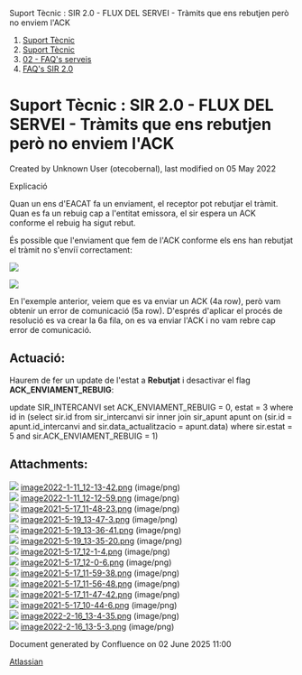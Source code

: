 Suport Tècnic : SIR 2.0 - FLUX DEL SERVEI - Tràmits que ens rebutjen però no enviem l'ACK  

1.  [Suport Tècnic](index.md)
2.  [Suport Tècnic](13893782.md)
3.  [02 - FAQ's serveis](26313393.md)
4.  [FAQ's SIR 2.0](41523073.md)

Suport Tècnic : SIR 2.0 - FLUX DEL SERVEI - Tràmits que ens rebutjen però no enviem l'ACK
=========================================================================================

Created by Unknown User (otecobernal), last modified on 05 May 2022

Explicació

Quan un ens d'EACAT fa un enviament, el receptor pot rebutjar el tràmit. Quan es fa un rebuig cap a l'entitat emissora, el sir espera un ACK conforme el rebuig ha sigut rebut.

És possible que l'enviament que fem de l'ACK conforme els ens han rebutjat el tràmit no s'enviï correctament:

![](attachments/64980238/64980257.png)

![](attachments/64980238/64980256.png)

En l'exemple anterior, veiem que es va enviar un ACK (4a row), però vam obtenir un error de comunicació (5a row). D'esprés d'aplicar el procés de resolució es va crear la 6a fila, on es va enviar l'ACK i no vam rebre cap error de comunicació.

Actuació:
---------

Haurem de fer un update de l'estat a **Rebutjat** i desactivar el flag **ACK\_ENVIAMENT\_REBUIG**:

update SIR\_INTERCANVI
   set ACK\_ENVIAMENT\_REBUIG = 0, estat = 3
 where id in (select sir.id
                from sir\_intercanvi sir
               inner join sir\_apunt apunt
                  on (sir.id = apunt.id\_intercanvi and
                     sir.data\_actualitzacio = apunt.data)
               where sir.estat = 5
                 and sir.ACK\_ENVIAMENT\_REBUIG = 1)

  

  

  

Attachments:
------------

![](images/icons/bullet_blue.gif) [image2022-1-11\_12-13-42.png](attachments/64980238/64980239.png) (image/png)  
![](images/icons/bullet_blue.gif) [image2022-1-11\_12-12-59.png](attachments/64980238/64980240.png) (image/png)  
![](images/icons/bullet_blue.gif) [image2021-5-17\_11-48-23.png](attachments/64980238/64980241.png) (image/png)  
![](images/icons/bullet_blue.gif) [image2021-5-19\_13-47-3.png](attachments/64980238/64980242.png) (image/png)  
![](images/icons/bullet_blue.gif) [image2021-5-19\_13-36-41.png](attachments/64980238/64980243.png) (image/png)  
![](images/icons/bullet_blue.gif) [image2021-5-19\_13-35-20.png](attachments/64980238/64980244.png) (image/png)  
![](images/icons/bullet_blue.gif) [image2021-5-17\_12-1-4.png](attachments/64980238/64980245.png) (image/png)  
![](images/icons/bullet_blue.gif) [image2021-5-17\_12-0-6.png](attachments/64980238/64980246.png) (image/png)  
![](images/icons/bullet_blue.gif) [image2021-5-17\_11-59-38.png](attachments/64980238/64980247.png) (image/png)  
![](images/icons/bullet_blue.gif) [image2021-5-17\_11-56-48.png](attachments/64980238/64980248.png) (image/png)  
![](images/icons/bullet_blue.gif) [image2021-5-17\_11-47-42.png](attachments/64980238/64980249.png) (image/png)  
![](images/icons/bullet_blue.gif) [image2021-5-17\_10-44-6.png](attachments/64980238/64980250.png) (image/png)  
![](images/icons/bullet_blue.gif) [image2022-2-16\_13-4-35.png](attachments/64980238/64980256.png) (image/png)  
![](images/icons/bullet_blue.gif) [image2022-2-16\_13-5-3.png](attachments/64980238/64980257.png) (image/png)  

Document generated by Confluence on 02 June 2025 11:00

[Atlassian](http://www.atlassian.com/)
